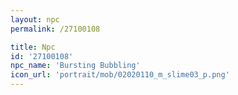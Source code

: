 ```yaml
---
layout: npc
permalink: /27100108

title: Npc
id: '27100108'
npc_name: 'Bursting Bubbling'
icon_url: 'portrait/mob/02020110_m_slime03_p.png'
---
```

